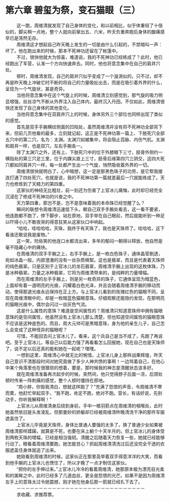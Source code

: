 <h1>第六章 碧玺为祭，变石猫眼（三）</h1>
<div id="content">&nbsp&nbsp&nbsp&nbsp&nbsp&nbsp&nbsp&nbsp
 这一跑，周维清就发现了自己身体的变化，和以前相比，似乎体重轻了十倍似的，脚尖稍一点地，整个人就向前窜出五、六米，昨天负重奔跑后身体的酸痛感早已是荡然无存。
 <br/>&nbsp&nbsp&nbsp&nbsp&nbsp&nbsp&nbsp&nbsp
 周维清这才想起自己昨天晚上发生的一切是由什么引起的，不禁暗叫一声：坏了。他在跑出来的时候，那本不死神功还留在了帐篷中。
 <br/>&nbsp&nbsp&nbsp&nbsp&nbsp&nbsp&nbsp&nbsp
 不过，很快他就大为惊喜，难道说，我的不死神功已经练成了？此时，他已经跑出了军营，认准一个方向快速奔去。同时，他也将意念集中在自己的肩井穴处。
 <br/>&nbsp&nbsp&nbsp&nbsp&nbsp&nbsp&nbsp&nbsp
 顿时，周维清发现，自己的肩井穴似乎变成了一个漩涡似的，只不过，却不再是昨天晚上冲破它时不断的将自己的力量吸扯出去，而是在吸引着外界的什么，呈现为一个气旋状，甚是奇异。
 <br/>&nbsp&nbsp&nbsp&nbsp&nbsp&nbsp&nbsp&nbsp
 当他将意念集中在这个气旋上的时候，周维清立刻感觉到，那气旋的吸力明显增强，丝丝凉气不断从外界注入自己体内，最终沉入丹田。不仅如此，周维清很快还发现了自己身体的其他变化。
 <br/>&nbsp&nbsp&nbsp&nbsp&nbsp&nbsp&nbsp&nbsp
 当他将意念集中在双肩井穴上的时候，身体另外三个部位也同样出现了类似的感觉。
 <br/>&nbsp&nbsp&nbsp&nbsp&nbsp&nbsp&nbsp&nbsp
 首先是双手手腕横纹侧面的凹陷处，虽然周维清并没有将不死神功全部背下来，但前几页他看的最多，立刻就记起，这正是不死神功第一篇上、下肢死穴全部五穴中的第二穴，名为：太渊。太渊穴如被集中，将会阻止百脉、内伤气机。太渊和肩井一样，也是双穴，左右手腕各一。
 <br/>&nbsp&nbsp&nbsp&nbsp&nbsp&nbsp&nbsp&nbsp
 除了太渊穴之外，还有上、下肢死穴中的位于外膝眼下三寸，胫骨外侧约一横指处的第三穴足三里，位于内踝尖直上三寸，胫骨后缘第四穴三阴交，这四大死穴都如同肩井穴一样，每一处都产生出一个气旋，悄然吸收着外界的一切。
 <br/>&nbsp&nbsp&nbsp&nbsp&nbsp&nbsp&nbsp&nbsp
 周维清很快就明白了，心中暗想，这一定是那黑色珠子的功劳，是它帮我接连打通了四处死穴，也就是说，我的不死神功第一篇就差最后一穴就能练成了。天力也修炼到了天精力的第四重。
 <br/>&nbsp&nbsp&nbsp&nbsp&nbsp&nbsp&nbsp&nbsp
 这家伙的神经无比粗壮，前一刻还为伤害了上官冰儿痛悔，此时却已经完全沉浸在了修成不死神功的兴奋之中。
 <br/>&nbsp&nbsp&nbsp&nbsp&nbsp&nbsp&nbsp&nbsp
 天力第四重，那岂不是，岂不是意味着我的本命珠已经觉醒了么？
 <br/>&nbsp&nbsp&nbsp&nbsp&nbsp&nbsp&nbsp&nbsp
 瞬间的联想令周维清迅速低下头，朝自己双手手腕处看去，这一看不要紧，他连跑都不跑了，停下脚步，站在原地，双手举在自己眼前，然后就能听到一种足以吓得小儿不敢夜哭的得意狂笑从这家伙口中响起。
 <br/>&nbsp&nbsp&nbsp&nbsp&nbsp&nbsp&nbsp&nbsp
 “哈哈，哇哈哈哈，天珠，我终于有天珠了，我也是天珠师了。哇哈哈，这下看谁还敢说我是废物。”
 <br/>&nbsp&nbsp&nbsp&nbsp&nbsp&nbsp&nbsp&nbsp
 这一笑，险些笑的他连口水都流出来，多年的郁闷一朝得以释放，他自然是毫不隐藏心中的痛快。
 <br/>&nbsp&nbsp&nbsp&nbsp&nbsp&nbsp&nbsp&nbsp
 在周维清的双手手腕之上，右手手腕上，是一枚白色珠子，通体晶莹剔透，宛如冰晶一般，内部澄澈的没有一丝杂质棉絮。这也是翡翠，而且是代表着天珠师的纯色翡翠。只是区别于上官冰儿的龙石翡翠，周维清手腕上出现的这枚体珠，乃是冰种翡翠。力量之冰种翡翠，它将为周维清带来的，是纯粹的力量增幅。
 <br/>&nbsp&nbsp&nbsp&nbsp&nbsp&nbsp&nbsp&nbsp
 而在周维清的左手手腕上，则是另一枚奇异的珠子，它通体呈现为暗蓝色，上面却有着一道明亮的光痕，闪耀着白色光泽，并且会随着周维清手腕的移动而动，使得那道光痕永远保持在正上方。与上官冰儿看到的玫瑰红色的猫眼不同，呈现在周维清眼中的，却是一枚暗蓝色猫眼意珠。仔细观察还能隐约发现，在那明亮的猫眼光痕中，偶尔会闪过一丝灰色气流。
 <br/>&nbsp&nbsp&nbsp&nbsp&nbsp&nbsp&nbsp&nbsp
 这是什么属性的意珠？难道是空间属性的？周维清只知道意珠师中拥有猫眼意珠的是空间属性，他虽然没有上官冰儿那么清楚，但也知道空间属性的猫眼意珠不应该是这种底色的。而且，周大元帅可是黑暗意珠，身为他的亲生儿子，自己怎么会变成了这种怪异的猫眼呢？
 <br/>&nbsp&nbsp&nbsp&nbsp&nbsp&nbsp&nbsp&nbsp
 可惜，不能回去问上官冰儿了。看来，这个兵自己是当不成了，先跑了再说吧。至于上官冰儿，等自己以后能力强了再看看怎么回报她，现在自己也是天珠师了，说不定以后还真的能和她在一起呢？嘿嘿。
 <br/>&nbsp&nbsp&nbsp&nbsp&nbsp&nbsp&nbsp&nbsp
 一想到这里，周维清心中就无比的惋惜，上官冰儿身上那样战果辉煌，昨天自己意识不清那段时间对她究竟做了多少人神共愤的事啊！一边骂着自己，在他心中某个角落里也在很猥琐的想着，要是，那时候我的神志是清醒状态该多好。
 <br/>&nbsp&nbsp&nbsp&nbsp&nbsp&nbsp&nbsp&nbsp
 就在周维清准备再次起步的时候，突然间，他只觉得脖子后面一凉，后颈处顿时传来一阵刺痛的感觉，整个人顿时僵持在原地。
 <br/>&nbsp&nbsp&nbsp&nbsp&nbsp&nbsp&nbsp&nbsp
 “周小胖，你毁我清白，想就这样跑了？”充满了怨恨的声音，令周维清不寒而栗，他赶忙举起双手，“我不跑，肯定不跑，绝对不跑。营长，有话好说，先别动手，你听我解释啊！”
 <br/>&nbsp&nbsp&nbsp&nbsp&nbsp&nbsp&nbsp&nbsp
 上官冰儿从周维清身后绕到身前，手中一根羽箭点在周维清的咽喉处，此时她虽然依旧是头发凌乱，但那曼妙的娇躯却已经被周维清昨晚清洗干净的那件军服遮盖住了。
 <br/>&nbsp&nbsp&nbsp&nbsp&nbsp&nbsp&nbsp&nbsp
 上官冰儿毕竟是天珠师，身体比普通人要强的太多了。换了普通少女如果被周维清那样蹂躏，就算是不死，也要在床上躺个十天半月的。但上官冰儿的身体受到两枚天珠的增幅，已经是相当强韧。清醒之后随着天力恢复一些，她就已经能够行动了。眼看着周维清要跑，她怎能甘心？抓起周维清清洗过后还没完全干透的衣服遮盖住身体就追了出来。
 <br/>&nbsp&nbsp&nbsp&nbsp&nbsp&nbsp&nbsp&nbsp
 她刚看到周维清的时候，这家伙正在那里高举着双手得意洋洋的大笑，而看到他手腕的上官冰儿也愣住了，所以才晚了一点才制住这家伙。
 <br/>&nbsp&nbsp&nbsp&nbsp&nbsp&nbsp&nbsp&nbsp
 “把你的左手伸过来。”上官冰儿冷冷的看着周维清，她那原本极为漂亮目光柔和的美眸之中，此时已经多了几道血丝，更全是怨恨的光芒。如果不是因为周维清左手上的意珠太过令她震撼，刚才她在他身后那一箭就已经扎下去了。
 <br/>&nbsp&nbsp&nbsp&nbsp&nbsp&nbsp&nbsp&nbsp
 －－－－－－－－－－－－－－－－－－－－－－－－－－－－－
 <br/>&nbsp&nbsp&nbsp&nbsp&nbsp&nbsp&nbsp&nbsp
 求收藏、求推荐票。
 <br/>&nbsp&nbsp&nbsp&nbsp&nbsp&nbsp&nbsp&nbsp
</div>
